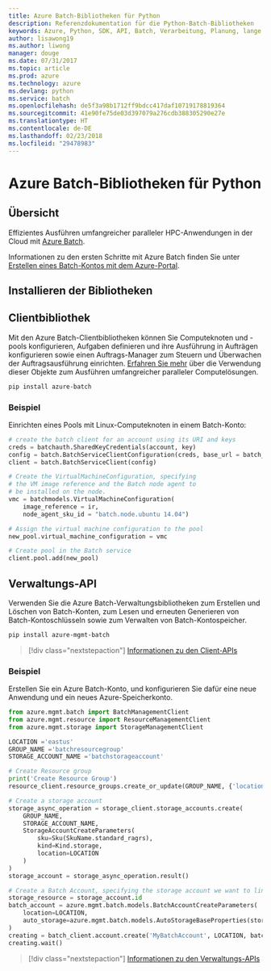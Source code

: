 ```yaml
---
title: Azure Batch-Bibliotheken für Python
description: Referenzdokumentation für die Python-Batch-Bibliotheken
keywords: Azure, Python, SDK, API, Batch, Verarbeitung, Planung, lange Ausführungszeit
author: lisawong19
ms.author: liwong
manager: douge
ms.date: 07/31/2017
ms.topic: article
ms.prod: azure
ms.technology: azure
ms.devlang: python
ms.service: batch
ms.openlocfilehash: de5f3a98b1712ff9bdcc417daf10719178819364
ms.sourcegitcommit: 41e90fe75de03d397079a276cdb388305290e27e
ms.translationtype: HT
ms.contentlocale: de-DE
ms.lasthandoff: 02/23/2018
ms.locfileid: "29478983"
---
```

# <a name="azure-batch-libraries-for-python"></a>Azure Batch-Bibliotheken für Python

## <a name="overview"></a>Übersicht

Effizientes Ausführen umfangreicher paralleler HPC-Anwendungen in der Cloud mit [Azure Batch](/azure/batch/batch-technical-overview).   

Informationen zu den ersten Schritte mit Azure Batch finden Sie unter [Erstellen eines Batch-Kontos mit dem Azure-Portal](/azure/batch/batch-account-create-portal).

## <a name="install-the-libraries"></a>Installieren der Bibliotheken

## <a name="client-library"></a>Clientbibliothek
Mit den Azure Batch-Clientbibliotheken können Sie Computeknoten und -pools konfigurieren, Aufgaben definieren und ihre Ausführung in Aufträgen konfigurieren sowie einen Auftrags-Manager zum Steuern und Überwachen der Auftragsausführung einrichten. [Erfahren Sie mehr](/azure/batch/batch-api-basics) über die Verwendung dieser Objekte zum Ausführen umfangreicher paralleler Computelösungen.

```bash
pip install azure-batch
```
### <a name="example"></a>Beispiel

Einrichten eines Pools mit Linux-Computeknoten in einem Batch-Konto:

```python
# create the batch client for an account using its URI and keys
creds = batchauth.SharedKeyCredentials(account, key)
config = batch.BatchServiceClientConfiguration(creds, base_url = batch_url)
client = batch.BatchServiceClient(config)

# Create the VirtualMachineConfiguration, specifying
# the VM image reference and the Batch node agent to
# be installed on the node.
vmc = batchmodels.VirtualMachineConfiguration(
    image_reference = ir,
    node_agent_sku_id = "batch.node.ubuntu 14.04")

# Assign the virtual machine configuration to the pool
new_pool.virtual_machine_configuration = vmc

# Create pool in the Batch service
client.pool.add(new_pool)
```

## <a name="management-api"></a>Verwaltungs-API
Verwenden Sie die Azure Batch-Verwaltungsbibliotheken zum Erstellen und Löschen von Batch-Konten, zum Lesen und erneuten Generieren von Batch-Kontoschlüsseln sowie zum Verwalten von Batch-Kontospeicher.

```bash
pip install azure-mgmt-batch
```
> [!div class="nextstepaction"]
> [Informationen zu den Client-APIs](/python/api/overview/azure/batch/client)

### <a name="example"></a>Beispiel
Erstellen Sie ein Azure Batch-Konto, und konfigurieren Sie dafür eine neue Anwendung und ein neues Azure-Speicherkonto.

```python
from azure.mgmt.batch import BatchManagementClient
from azure.mgmt.resource import ResourceManagementClient
from azure.mgmt.storage import StorageManagementClient

LOCATION ='eastus'
GROUP_NAME ='batchresourcegroup'
STORAGE_ACCOUNT_NAME ='batchstorageaccount'

# Create Resource group
print('Create Resource Group')
resource_client.resource_groups.create_or_update(GROUP_NAME, {'location': LOCATION})

# Create a storage account
storage_async_operation = storage_client.storage_accounts.create(
    GROUP_NAME,
    STORAGE_ACCOUNT_NAME,
    StorageAccountCreateParameters(
        sku=Sku(SkuName.standard_ragrs),
        kind=Kind.storage,
        location=LOCATION
    )
)
storage_account = storage_async_operation.result()

# Create a Batch Account, specifying the storage account we want to link
storage_resource = storage_account.id
batch_account = azure.mgmt.batch.models.BatchAccountCreateParameters(
    location=LOCATION,
    auto_storage=azure.mgmt.batch.models.AutoStorageBaseProperties(storage_resource)
)
creating = batch_client.account.create('MyBatchAccount', LOCATION, batch_account)
creating.wait()
```

> [!div class="nextstepaction"]
> [Informationen zu den Verwaltungs-APIs](/python/api/overview/azure/batch/management)